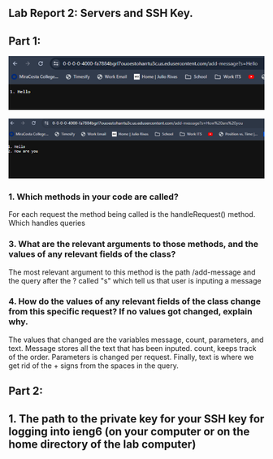 ## Lab Report 2: Servers and SSH Key.

## Part 1:
![Alt text](images/ex1.png "Example 1")

![Alt text](images/ex2.png "Example 2")

### 1. Which methods in your code are called?
  For each request the method being called is the handleRequest() method. Which handles queries
### 3. What are the relevant arguments to those methods, and the values of any relevant fields of the class?
  The most relevant argument to this method is the path /add-message and the query after the ? called "s" which tell us that user is inputing a message
### 4. How do the values of any relevant fields of the class change from this specific request? If no values got changed, explain why.
  The values that changed are the variables message, count, parameters, and text. Message stores all the text that has been inputed. 
  count, keeps track of the order. Parameters is changed per request. Finally, text is where we get rid of the + signs from the spaces in the query.
  
## Part 2:
## 1. The path to the private key for your SSH key for logging into ieng6 (on your computer or on the home directory of the lab computer)
